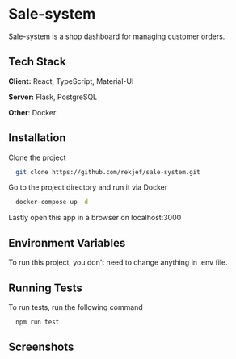 # Sale-system

Sale-system is a shop dashboard for managing customer orders.

## Tech Stack

**Client:** React, TypeScript, Material-UI

**Server:** Flask, PostgreSQL

**Other**: Docker


## Installation

Clone the project

```bash
  git clone https://github.com/rekjef/sale-system.git
```

Go to the project directory and run it via Docker

```bash
  docker-compose up -d
```

Lastly open this app in a browser on localhost:3000
## Environment Variables

To run this project, you don't need to change anything in .env file. 

## Running Tests

To run tests, run the following command

```bash
  npm run test
```


## Screenshots